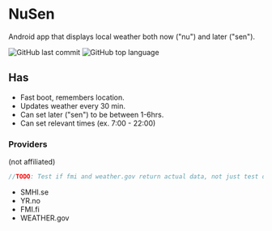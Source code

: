 # NuSen 

Android app that displays local weather both now ("nu") and later ("sen").

![GitHub last commit](https://img.shields.io/github/last-commit/Bjorkgren/NuSen) ![GitHub top language](https://img.shields.io/github/languages/top/Bjorkgren/NuSen)

## Has

* Fast boot, remembers location.
* Updates weather every 30 min.
* Can set later ("sen") to be between 1-6hrs.
* Can set relevant times (ex. 7:00 - 22:00)

### Providers
(not affiliated)

```java
//TODO: Test if fmi and weather.gov return actual data, not just test data.
```
* SMHI.se
* YR.no
* FMI.fi
* WEATHER.gov
